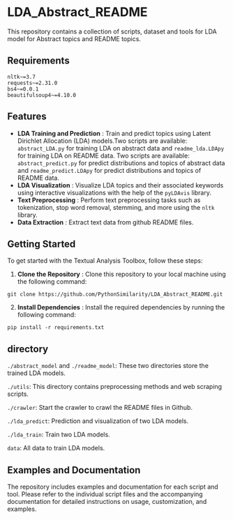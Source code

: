# LDA_Abstract_README

This repository contains a collection of scripts, dataset and tools for LDA model for Abstract topics and README topics.


## Requirements

```
nltk~=3.7
requests~=2.31.0
bs4~=0.0.1
beautifulsoup4~=4.10.0
```

## Features

* **LDA Training and Prediction** : Train and predict topics using Latent Dirichlet Allocation (LDA) models.Two scripts are available: `abstract_LDA.py` for training LDA on abstract data and `readme_lda.LDApy` for training LDA on README data. Two scripts are available: `abstract_predict.py` for predict distributions and topics of abstract data and `readme_predict.LDApy` for predict distributions and topics of README data.
* **LDA Visualization** : Visualize LDA topics and their associated keywords using interactive visualizations with the help of the `pyLDAvis` library.
* **Text Preprocessing** : Perform text preprocessing tasks such as tokenization, stop word removal, stemming, and more using the `nltk` library.
* **Data Extraction** : Extract text data from github README files.


## Getting Started

To get started with the Textual Analysis Toolbox, follow these steps:


1. **Clone the Repository** : Clone this repository to your local machine using the following command:

```
git clone https://github.com/PythonSimilarity/LDA_Abstract_README.git
```

2. **Install Dependencies** : Install the required dependencies by running the following command:

```
pip install -r requirements.txt
```

## directory

`./abstract_model` and `./readme_model`: These two directories store the trained LDA models.

`./utils`: This directory contains preprocessing methods and web scraping scripts.

`./crawler`: Start the crawler to crawl the README files in Github.

`./lda_predict`: Prediction and visualization of two LDA models.

`./lda_train`: Train two LDA models.

`data`: All data to train LDA models.


## Examples and Documentation

The repository includes examples and documentation for each script and tool. Please refer to the individual script files and the accompanying documentation for detailed instructions on usage, customization, and examples.
